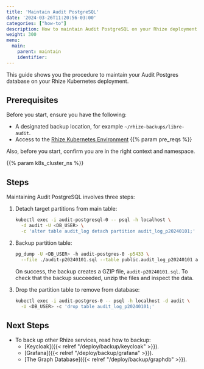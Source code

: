 ```yaml
---
title: 'Maintain Audit PostgreSQL'
date: '2024-03-26T11:20:56-03:00'
categories: ["how-to"]
description: How to maintain Audit PostgreSQL on your Rhize deployment
weight: 300
menu:
  main:
    parent: maintain
    identifier:
---
```


This guide shows you the procedure to maintain your Audit Postgres database on your Rhize Kubernetes deployment.

## Prerequisites

Before you start, ensure you have the following:

- A designated backup location, for example `~/rhize-backups/libre-audit`.
- Access to the [Rhize Kubernetes Environment](/deploy/install/setup-kubernetes)
{{% param pre_reqs %}}


Also, before you start, confirm you are in the right context and namespace.

{{% param k8s_cluster_ns %}}

## Steps

Maintaining Audit PostgreSQL involves three steps:

1. Detach target partitions from main table:

    ```bash
    kubectl exec -i audit-postgresql-0 -- psql -h localhost \
      -d audit -U <DB_USER> \
      -c 'alter table audit_log detach partition audit_log_p20240101;'
    ```

1. Backup partition table:

    ```bash
    pg_dump -U <DB_USER> -h audit-postgres-0 -p5433 \
      --file ./audit-p20240101.sql --table public.audit_log_p20240101 audit
    ```

   On success, the backup creates a GZIP file, `audit-p20240101.sql`.
   To check that the backup succeeded, unzip the files and inspect the data.

1. Drop the partition table to remove from database:

    ```bash
    kubectl exec -i audit-postgres-0 -- psql -h localhost -d audit \
      -U <DB_USER> -c 'drop table audit_log_p20240101;'
    ```

## Next Steps

- To back up other Rhize services, read how to backup:
  - [Keycloak]({{< relref "/deploy/backup/keycloak" >}}).
  - [Grafana]({{< relref "/deploy/backup/grafana" >}}).
  - [The Graph Database]({{< relref "/deploy/backup/graphdb" >}}).
